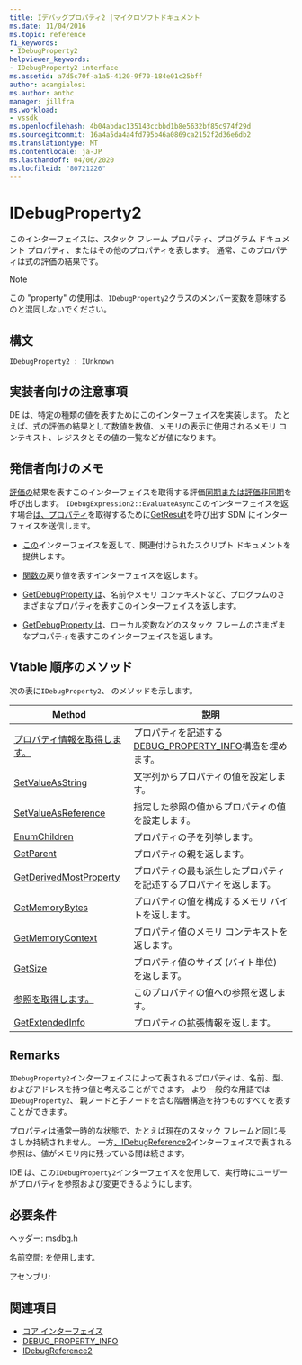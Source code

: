 ```yaml
---
title: Iデバッグプロパティ2 |マイクロソフトドキュメント
ms.date: 11/04/2016
ms.topic: reference
f1_keywords:
- IDebugProperty2
helpviewer_keywords:
- IDebugProperty2 interface
ms.assetid: a7d5c70f-a1a5-4120-9f70-184e01c25bff
author: acangialosi
ms.author: anthc
manager: jillfra
ms.workload:
- vssdk
ms.openlocfilehash: 4b04abdac135143ccbbd1b8e5632bf85c974f29d
ms.sourcegitcommit: 16a4a5da4a4fd795b46a0869ca2152f2d36e6db2
ms.translationtype: MT
ms.contentlocale: ja-JP
ms.lasthandoff: 04/06/2020
ms.locfileid: "80721226"
---
```

# <a name="idebugproperty2"></a>IDebugProperty2
このインターフェイスは、スタック フレーム プロパティ、プログラム ドキュメント プロパティ、またはその他のプロパティを表します。 通常、このプロパティは式の評価の結果です。

> [!NOTE]
> この "property" の使用は、`IDebugProperty2`クラスのメンバー変数を意味するのと混同しないでください。

## <a name="syntax"></a>構文

```
IDebugProperty2 : IUnknown
```

## <a name="notes-for-implementers"></a>実装者向けの注意事項
 DE は、特定の種類の値を表すためにこのインターフェイスを実装します。 たとえば、式の評価の結果として数値を数値、メモリの表示に使用されるメモリ コンテキスト、レジスタとその値の一覧などが値になります。

## <a name="notes-for-callers"></a>発信者向けのメモ
 [評価の](../../../extensibility/debugger/reference/idebugexpression2-evaluatesync.md)結果を表すこのインターフェイスを取得する評価[同期または評価非同期](../../../extensibility/debugger/reference/idebugexpression2-evaluateasync.md)を呼び出します。 `IDebugExpression2::EvaluateAsync`このインターフェイスを返す場合[は、プロパティ](../../../extensibility/debugger/reference/idebugexpressionevaluationcompleteevent2.md)を取得するために[GetResult](../../../extensibility/debugger/reference/idebugexpressionevaluationcompleteevent2-getresult.md)を呼び出す SDM にインターフェイスを送信します。

- [この](../../../extensibility/debugger/reference/idebugpropertycreateevent2-getdebugproperty.md)インターフェイスを返して、関連付けられたスクリプト ドキュメントを提供します。

- [関数の](../../../extensibility/debugger/reference/idebugreturnvalueevent2-getreturnvalue.md)戻り値を表すインターフェイスを返します。

- [GetDebugProperty は](../../../extensibility/debugger/reference/idebugprogram2-getdebugproperty.md)、名前やメモリ コンテキストなど、プログラムのさまざまなプロパティを表すこのインターフェイスを返します。

- [GetDebugProperty は](../../../extensibility/debugger/reference/idebugstackframe2-getdebugproperty.md)、ローカル変数などのスタック フレームのさまざまなプロパティを表すこのインターフェイスを返します。

## <a name="methods-in-vtable-order"></a>Vtable 順序のメソッド
 次の表に`IDebugProperty2`、 のメソッドを示します。

|Method|説明|
|------------|-----------------|
|[プロパティ情報を取得します。](../../../extensibility/debugger/reference/idebugproperty2-getpropertyinfo.md)|プロパティを記述する[DEBUG_PROPERTY_INFO](../../../extensibility/debugger/reference/debug-property-info.md)構造を埋めます。|
|[SetValueAsString](../../../extensibility/debugger/reference/idebugproperty2-setvalueasstring.md)|文字列からプロパティの値を設定します。|
|[SetValueAsReference](../../../extensibility/debugger/reference/idebugproperty2-setvalueasreference.md)|指定した参照の値からプロパティの値を設定します。|
|[EnumChildren](../../../extensibility/debugger/reference/idebugproperty2-enumchildren.md)|プロパティの子を列挙します。|
|[GetParent](../../../extensibility/debugger/reference/idebugproperty2-getparent.md)|プロパティの親を返します。|
|[GetDerivedMostProperty](../../../extensibility/debugger/reference/idebugproperty2-getderivedmostproperty.md)|プロパティの最も派生したプロパティを記述するプロパティを返します。|
|[GetMemoryBytes](../../../extensibility/debugger/reference/idebugproperty2-getmemorybytes.md)|プロパティの値を構成するメモリ バイトを返します。|
|[GetMemoryContext](../../../extensibility/debugger/reference/idebugproperty2-getmemorycontext.md)|プロパティ値のメモリ コンテキストを返します。|
|[GetSize](../../../extensibility/debugger/reference/idebugproperty2-getsize.md)|プロパティ値のサイズ (バイト単位) を返します。|
|[参照を取得します。](../../../extensibility/debugger/reference/idebugproperty2-getreference.md)|このプロパティの値への参照を返します。|
|[GetExtendedInfo](../../../extensibility/debugger/reference/idebugproperty2-getextendedinfo.md)|プロパティの拡張情報を返します。|

## <a name="remarks"></a>Remarks
 `IDebugProperty2`インターフェイスによって表されるプロパティは、名前、型、およびアドレスを持つ値と考えることができます。 より一般的な用語では`IDebugProperty2`、 親ノードと子ノードを含む階層構造を持つものすべてを表すことができます。

 プロパティは通常一時的な状態で、たとえば現在のスタック フレームと同じ長さしか持続されません。 一方[、IDebugReference2](../../../extensibility/debugger/reference/idebugreference2.md)インターフェイスで表される参照は、値がメモリ内に残っている間は続きます。

 IDE は、この`IDebugProperty2`インターフェイスを使用して、実行時にユーザーがプロパティを参照および変更できるようにします。

## <a name="requirements"></a>必要条件
 ヘッダー: msdbg.h

 名前空間: を使用します。

 アセンブリ:

## <a name="see-also"></a>関連項目
- [コア インターフェイス](../../../extensibility/debugger/reference/core-interfaces.md)
- [DEBUG_PROPERTY_INFO](../../../extensibility/debugger/reference/debug-property-info.md)
- [IDebugReference2](../../../extensibility/debugger/reference/idebugreference2.md)

